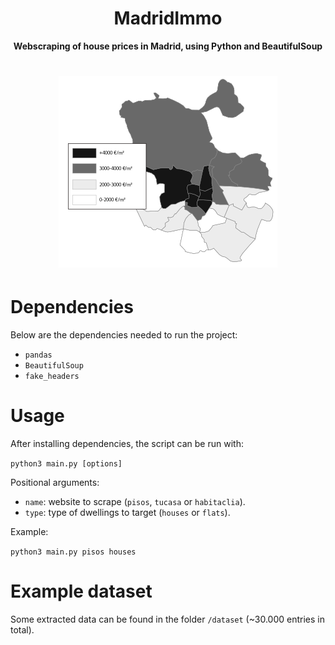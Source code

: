 <h1 align="center">
    MadridImmo
</h1>
<p align="center">
<b>Webscraping of house prices in Madrid, using Python and BeautifulSoup</b>
</p>

<h1 align="center">
    <img src="explore/snap_map.png">
</h1>

# Dependencies
Below are the dependencies needed to run the project:

- `pandas`
- `BeautifulSoup`
- `fake_headers`

# Usage
After installing dependencies, the script can be run with:

`python3 main.py [options]`

Positional arguments:

- `name`: website to scrape (`pisos`, `tucasa` or `habitaclia`).
- `type`: type of dwellings to target (`houses` or `flats`).

Example:

`python3 main.py pisos houses`

# Example dataset
Some extracted data can be found in the folder `/dataset` (~30.000 entries in total).